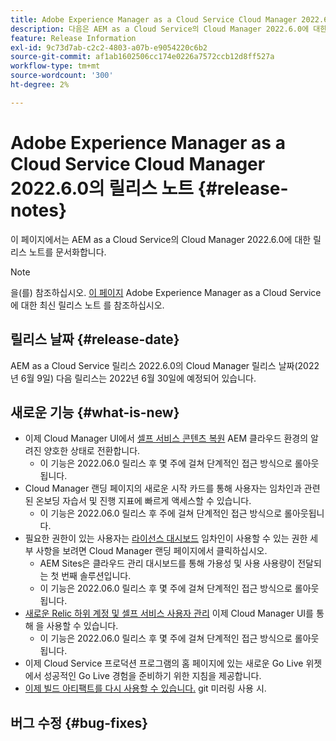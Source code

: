 ```yaml
---
title: Adobe Experience Manager as a Cloud Service Cloud Manager 2022.6.0의 릴리스 노트
description: 다음은 AEM as a Cloud Service의 Cloud Manager 2022.6.0에 대한 릴리스 노트입니다.
feature: Release Information
exl-id: 9c73d7ab-c2c2-4803-a07b-e9054220c6b2
source-git-commit: af1ab1602506cc174e0226a7572ccb12d8ff527a
workflow-type: tm+mt
source-wordcount: '300'
ht-degree: 2%

---
```



# Adobe Experience Manager as a Cloud Service Cloud Manager 2022.6.0의 릴리스 노트 {#release-notes}

이 페이지에서는 AEM as a Cloud Service의 Cloud Manager 2022.6.0에 대한 릴리스 노트를 문서화합니다.

>[!NOTE]
>
>을(를) 참조하십시오. [이 페이지](/help/release-notes/release-notes-cloud/release-notes-current.md) Adobe Experience Manager as a Cloud Service에 대한 최신 릴리스 노트 를 참조하십시오.

## 릴리스 날짜 {#release-date}

AEM as a Cloud Service 릴리스 2022.6.0의 Cloud Manager 릴리스 날짜(2022년 6월 9일) 다음 릴리스는 2022년 6월 30일에 예정되어 있습니다.

## 새로운 기능 {#what-is-new}

* 이제 Cloud Manager UI에서 [셀프 서비스 콘텐츠 복원](/help/operations/backup.md) AEM 클라우드 환경의 알려진 양호한 상태로 전환합니다.
   * 이 기능은 2022.06.0 릴리스 후 몇 주에 걸쳐 단계적인 접근 방식으로 롤아웃됩니다.
* Cloud Manager 랜딩 페이지의 새로운 시작 카드를 통해 사용자는 임차인과 관련된 온보딩 자습서 및 진행 지표에 빠르게 액세스할 수 있습니다.
   * 이 기능은 2022.06.0 릴리스 후 주에 걸쳐 단계적인 접근 방식으로 롤아웃됩니다.
* 필요한 권한이 있는 사용자는 [라이선스 대시보드](/help/implementing/cloud-manager/license-dashboard.md) 임차인이 사용할 수 있는 권한 세부 사항을 보려면 Cloud Manager 랜딩 페이지에서 클릭하십시오.
   * AEM Sites은 클라우드 관리 대시보드를 통해 가용성 및 사용 사용량이 전달되는 첫 번째 솔루션입니다.
   * 이 기능은 2022.06.0 릴리스 후 몇 주에 걸쳐 단계적인 접근 방식으로 롤아웃됩니다.
* [새로운 Relic 하위 계정 및 셀프 서비스 사용자 관리](/help/implementing/cloud-manager/user-access-new-relic.md) 이제 Cloud Manager UI를 통해 을 사용할 수 있습니다.
   * 이 기능은 2022.06.0 릴리스 후 몇 주에 걸쳐 단계적인 접근 방식으로 롤아웃됩니다.
* 이제 Cloud Service 프로덕션 프로그램의 홈 페이지에 있는 새로운 Go Live 위젯에서 성공적인 Go Live 경험을 준비하기 위한 지침을 제공합니다.
* [이제 빌드 아티팩트를 다시 사용할 수 있습니다.](/help/implementing/cloud-manager/getting-access-to-aem-in-cloud/setting-up-project.md#build-artifact-reuse) git 미러링 사용 시.

## 버그 수정 {#bug-fixes}
